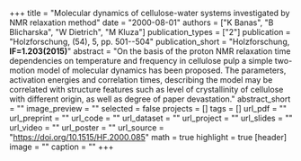 +++
title = "Molecular dynamics of cellulose-water systems investigated by NMR relaxation method"
date = "2000-08-01"
authors = ["K Banas", "B Blicharska", "W Dietrich", "M Kluza"]
publication_types = ["2"]
publication = "Holzforschung, (54), 5, pp. 501--504"
publication_short = "Holzforschung, **IF=1.203(2015)**"
abstract = "On the basis of the proton NMR relaxation time dependencies on temperature and frequency in cellulose pulp a simple two-motion model of molecular dynamics has been proposed. The parameters, activation energies and correlation times, describing the model may be correlated with structure features such as level of crystallinity of cellulose with different origin, as well as degree of paper devastation."
abstract_short = ""
image_preview = ""
selected = false
projects = []
tags = []
url_pdf = ""
url_preprint = ""
url_code = ""
url_dataset = ""
url_project = ""
url_slides = ""
url_video = ""
url_poster = ""
url_source = "https://doi.org/10.1515/HF.2000.085"
math = true
highlight = true
[header]
image = ""
caption = ""
+++
